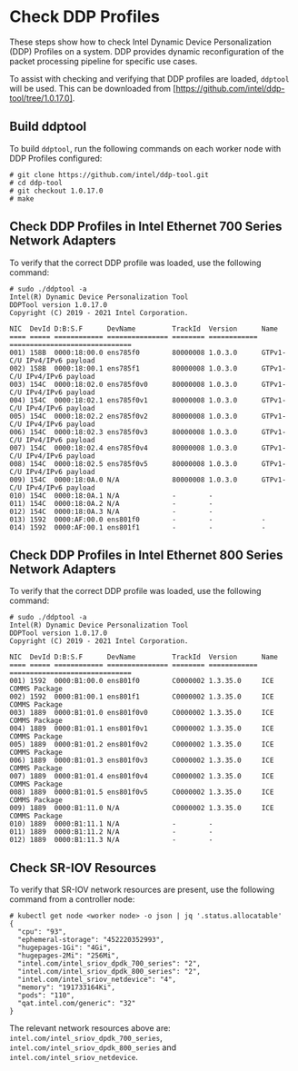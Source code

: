 # Check DDP Profiles
These steps show how to check Intel Dynamic Device Personalization (DDP) Profiles on a system. DDP provides dynamic reconfiguration of the packet processing pipeline for specific use cases.

To assist with checking and verifying that DDP profiles are loaded, `ddptool` will be used. This can be downloaded from [https://github.com/intel/ddp-tool/tree/1.0.17.0].

## Build ddptool
To build `ddptool`, run the following commands on each worker node with DDP Profiles configured:
```
# git clone https://github.com/intel/ddp-tool.git
# cd ddp-tool
# git checkout 1.0.17.0
# make
```

## Check DDP Profiles in Intel Ethernet 700 Series Network Adapters
To verify that the correct DDP profile was loaded, use the following command:
```
# sudo ./ddptool -a
Intel(R) Dynamic Device Personalization Tool
DDPTool version 1.0.17.0
Copyright (C) 2019 - 2021 Intel Corporation.

NIC  DevId D:B:S.F      DevName         TrackId  Version      Name
==== ===== ============ =============== ======== ============ ==============================
001) 158B  0000:18:00.0 ens785f0        80000008 1.0.3.0      GTPv1-C/U IPv4/IPv6 payload   
002) 158B  0000:18:00.1 ens785f1        80000008 1.0.3.0      GTPv1-C/U IPv4/IPv6 payload   
003) 154C  0000:18:02.0 ens785f0v0      80000008 1.0.3.0      GTPv1-C/U IPv4/IPv6 payload   
004) 154C  0000:18:02.1 ens785f0v1      80000008 1.0.3.0      GTPv1-C/U IPv4/IPv6 payload   
005) 154C  0000:18:02.2 ens785f0v2      80000008 1.0.3.0      GTPv1-C/U IPv4/IPv6 payload   
006) 154C  0000:18:02.3 ens785f0v3      80000008 1.0.3.0      GTPv1-C/U IPv4/IPv6 payload   
007) 154C  0000:18:02.4 ens785f0v4      80000008 1.0.3.0      GTPv1-C/U IPv4/IPv6 payload   
008) 154C  0000:18:02.5 ens785f0v5      80000008 1.0.3.0      GTPv1-C/U IPv4/IPv6 payload   
009) 154C  0000:18:0A.0 N/A             80000008 1.0.3.0      GTPv1-C/U IPv4/IPv6 payload   
010) 154C  0000:18:0A.1 N/A             -        -                                          
011) 154C  0000:18:0A.2 N/A             -        -                                          
012) 154C  0000:18:0A.3 N/A             -        -                                          
013) 1592  0000:AF:00.0 ens801f0        -        -            -                             
014) 1592  0000:AF:00.1 ens801f1        -        -            -                             
```

## Check DDP Profiles in Intel Ethernet 800 Series Network Adapters 
To verify that the correct DDP profile was loaded, use the following command:
```
# sudo ./ddptool -a
Intel(R) Dynamic Device Personalization Tool
DDPTool version 1.0.17.0
Copyright (C) 2019 - 2021 Intel Corporation.

NIC  DevId D:B:S.F      DevName         TrackId  Version      Name
==== ===== ============ =============== ======== ============ ==============================
001) 1592  0000:B1:00.0 ens801f0        C0000002 1.3.35.0     ICE COMMS Package             
002) 1592  0000:B1:00.1 ens801f1        C0000002 1.3.35.0     ICE COMMS Package             
003) 1889  0000:B1:01.0 ens801f0v0      C0000002 1.3.35.0     ICE COMMS Package             
004) 1889  0000:B1:01.1 ens801f0v1      C0000002 1.3.35.0     ICE COMMS Package             
005) 1889  0000:B1:01.2 ens801f0v2      C0000002 1.3.35.0     ICE COMMS Package             
006) 1889  0000:B1:01.3 ens801f0v3      C0000002 1.3.35.0     ICE COMMS Package             
007) 1889  0000:B1:01.4 ens801f0v4      C0000002 1.3.35.0     ICE COMMS Package             
008) 1889  0000:B1:01.5 ens801f0v5      C0000002 1.3.35.0     ICE COMMS Package             
009) 1889  0000:B1:11.0 N/A             C0000002 1.3.35.0     ICE COMMS Package             
010) 1889  0000:B1:11.1 N/A             -        -                                          
011) 1889  0000:B1:11.2 N/A             -        -                                          
012) 1889  0000:B1:11.3 N/A             -        -                                          
```

## Check SR-IOV Resources
To verify that SR-IOV network resources are present, use the following command from a controller node:
```
# kubectl get node <worker node> -o json | jq '.status.allocatable'
{
  "cpu": "93",
  "ephemeral-storage": "452220352993",
  "hugepages-1Gi": "4Gi",
  "hugepages-2Mi": "256Mi",
  "intel.com/intel_sriov_dpdk_700_series": "2",
  "intel.com/intel_sriov_dpdk_800_series": "2",
  "intel.com/intel_sriov_netdevice": "4",
  "memory": "191733164Ki",
  "pods": "110",
  "qat.intel.com/generic": "32"
}
```
The relevant network resources above are: `intel.com/intel_sriov_dpdk_700_series`, `intel.com/intel_sriov_dpdk_800_series` and `intel.com/intel_sriov_netdevice`.
